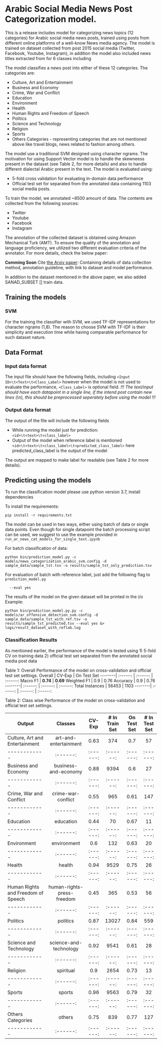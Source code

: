 

# Arabic Social Media News Post Categorization model.
This is a release includes model for categorizing news topics (12 categories) for Arabic social media news posts, trained using posts from different online platforms of a well-know News media agency. The model is trained on dataset collected from post 2015 social media (Twitter, Facebook, Youtube, Instagram), in addition the model also included news titles extracted from <dataset> for 6 classes including

The model classifies a news post into either of these 12 categories.
The categories are:
* Culture, Art and Entertainment
* Business and Economy
* Crime, War and Conflict
* Education
* Environment
* Health
* Human Rights and Freedom of Speech
* Politics
* Science and Technology
* Religion
* Sports
* Others Categories - representing categories that are not mentioned above like travel blogs, news related to fashion among others.

The model use a traditional SVM designed using character ngrams. The motivation for using Support Vector model is to handle the skewneess present in the dataset (see Table 2, for more details) and also to handle different dialectal Arabic present in the text.
The model is evaluated using:
* 5-fold cross validation for evaluating in-domain data performance
* Official test set for separated from the annotated data containing 1103 social media posts.


To train the model, we annotated ~8500 amount of data.
The contents are collected from the following sources:
* Twitter
* Youtube
* Facebook
* Instagram

The annotation of the collected dataset is obtained using Amazon Mechanical Turk (AMT). To ensure the quality of the annotation and language proficiency, we utilized two different evaluation criteria of the annotator. For more details, check the below paper:

**Comming Soon**
Cite [the Arxiv paper](https://arxiv.org/):
Containing details of data collection method, annotation guideline, with link to dataset and model performance.
<!-- ```
@inproceedings{shammur2020offensive,
  title={A Multi-Platform Arabic News Comment Dataset for Offensive Language Detection},
  author={Chowdhury, Shammur Absar  and Mubarak, Hamdy and Abdelali, Ahmed and Jung, Soon-gyo and Jansen, Bernard J and Salminen, Joni},
  booktitle={Proceedings of the International Conference on Language Resources and Evaluation (LREC'20)},
  year={2020}
}
``` -->
In addition to the dataset mentioned in the above paper, we also added SANAD_SUBSET [] train data.

## Training the models

### SVM
For the training the classifier with SVM, we used TF-IDF representations for character ngrams (1,8). The reason to choose SVM with TF-IDF is their simplicity and execution time while having comparable performance for such dataset nature.

## Data Format
### Input data format
The input file should have the following fields, including
`<Input ID>\t<Text>\t<Class_Label>`
however when the model is not used to evaluate the performance, `<Class_Label>` is optional field.
*!!! The text/input should have each datapoint in a single line, if the intend post contain new lines (\n), this should be preprocessed seperately before using the model !!!*

### Output data format
The output of the file will include the following fields

* While running the model just for prediction:
`<id>\t<text>\t<class_label>`
* Output of the model when reference label is mentioned
`<id>\t<text>\t<class_label>\t<predicted_class_label>`
here predicted_class_label is the output of the model

The output are mapped to make label for readable (see Table 2 for more details).


## Predicting using the models
To run the classification model please use python version 3.7, install dependencies

To install the requirements:
```
pip install -r requirements.txt
```

The model can be used in two ways, either using batch of data or single data points. Even though for single datapoint the batch processing script can be used, we suggest to use the example provided in `run_ar_news_cat_models_for_single_text.ipynb`

For batch classification of data:

```
python bin/prediction_model.py -c models/news_categorization_arabic_svm.config -d sample_data/sample_tst.tsv -o results/sample_tst_only_prediction.tsv
```
For evaluation of batch with reference label, just add
the following flag to `prediction_model.py`

```
  --eval yes
```

The results of the model on the given dataset will be printed in the i/o
Example:
```
python bin/prediction_model.py.py -c models/ar_offensive_detection_svm.config -d sample_data/sample_tst_with_ref.tsv -o results/sample_tst_predicted.tsv --eval yes &> logs/result_dataset_with_reflab.log
```

### Classification Results

As mentioned earlier, the performance of the model is tested using 1) 5-fold CV on training data 2) official test set separated from the annotated social media post data

Table 1: Overall Performance of the model on cross-validation and official test set settings.
Overall	| CV-Exp	| On Test Set
--------| :------: | :------: | :------:
Macro	F1 | **0.74** |	**0.69**
Weighted F1	| 0.9	| 0.76
Accuracy |	0.9 |	0.76
--------| :------: | :------: | :------:
Total Instances	| 56453 |	1103
--------| :------: | :------: | :------:

Table 2: Class wise Performance of the model on cross-validation and official test set settings.

Output |	Classes	 | CV-Exp |	# In Train Set	| On Test Set	| # In Test Set
------------| :------: | :------: | :------:| :------: | :------:
Culture, Art and Entertainment | art-and-entertainment | 0.63 | 374 | 0.7 | 57
------------| :------: | :------: | :------:| :------: | :------:
Business and Economy | business-and-economy | 0.88 | 9394 | 0.6 | 27
------------| :------: | :------: | :------:| :------: | :------:
Crime, War and Conflict | crime-war-conflict | 0.55 | 965 | 0.61 | 147
------------| :------: | :------: | :------:| :------: | :------:
Education | education | 0.44 | 70 | 0.67 | 11
------------| :------: | :------: | :------:| :------: | :------:
Environment | environment | 0.6 | 132 | 0.63 | 20
------------| :------: | :------: | :------:| :------: | :------:
Health | health | 0.94 | 9529 | 0.75 | 26
------------| :------: | :------: | :------:| :------: | :------:
Human Rights and Freedom of Speech | human-rights-press-freedom | 0.45 | 365 | 0.53 | 56
------------| :------: | :------: | :------:| :------: | :------:
Politics | politics | 0.87 | 13027 | 0.84 | 559
------------| :------: | :------: | :------:| :------: | :------:
Science and Technology | science-and-technology | 0.92 | 9541 | 0.61 | 28
------------| :------: | :------: | :------:| :------: | :------:
Religion | spiritual | 0.9 | 2654 | 0.73 | 13
------------| :------: | :------: | :------:| :------: | :------:
Sports | sports | 0.96 | 9563 | 0.79 | 32
------------| :------: | :------: | :------:| :------: | :------:
Others Categories | others | 0.75 | 839 | 0.77 | 127
------------| :------: | :------: | :------:| :------: | :------:
